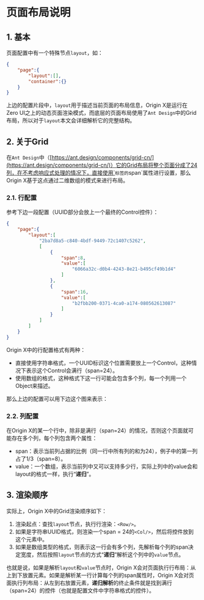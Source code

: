 # 页面布局说明

## 1. 基本

页面配置中有一个特殊节点`layout`，如：

```json
{
    "page":{
        "layout":[],
        "container":{}
    }
}
```

上边的配置片段中，`layout`用于描述当前页面的布局信息，Origin X是运行在Zero UI之上的动态页面渲染模式，而底层的页面布局使用了`Ant Design`中的Grid布局，所以对于`layout`本文会详细解析它的完整结构。

## 2. 关于Grid

在`Ant Design`中（[https://ant.design/components/grid-cn/](https://ant.design/components/grid-cn/)）它的Grid布局将整个页面分成了24列，在不考虑响应式处理的情况下，直接使用`<Col>`标签的`span`属性进行设置，那么Origin X基于这点通过二维数组的模式来进行布局。

### 2.1. 行配置

参考下边一段配置（UUID部分会放上一个最终的Control控件）：

```json
{
    "page":{
        "layout":[
            "2ba7d8a5-c840-4bdf-9449-72c1407c5262",
            [
                {
                    "span":8,
                    "value":[
                        "6066a32c-d0b4-4243-8e21-b495cf49b1d4"
                    ]
                },
                {
                    "span":16,
                    "value":[
                        "b2fbb200-0371-4ca0-a174-080562613087"
                    ]
                }
            ]
        ]
    }
}
```

Origin X中的行配置格式有两种：

* 直接使用字符串格式，一个UUID标识这个位置需要放上一个Control，这种情况下表示这个Control会满行（span=24）。
* 使用数组的格式，这种格式下这一行可能会包含多个列，每一个列用一个Object来描述。

那么上边的配置可以用下边这个图来表示：

### 2.2. 列配置

在Origin X的某一个行中，除非是满行（span=24）的情况，否则这个页面就可能存在多个列，每个列包含两个属性：

* span：表示当前列占据的比例（同一行中所有列的和为24），例子中的第一列占了1/3（span=8）。
* value：一个数组，表示当前列中又可以支持多少行，实际上列中的value会和layout的格式一样，执行“**递归**”。

## 3. 渲染顺序

实际上，Origin X中的Grid渲染顺序如下：

1. 渲染起点：查找`layout`节点，执行行渲染：`<Row/>`。
2. 如果是字符串UUID格式，则渲染一个span = 24的`<Col/>`，然后将控件放到这个元素中。
3. 如果是数组类型的格式，则表示这一行会有多个列，先解析每个列的span决定宽度，然后按照`layout`节点的方式“**递归**”解析这个列中的`value`节点。

也就是说，如果是解析`layout`和`value`节点时，Origin X会对页面执行行布局：从上到下放置元素。如果是解析某一行计算每个列的span属性时，Origin X会对页面执行列布局：从左到右放置元素，**递归解析**的终止条件就是找到满行（span=24）的控件（也就是配置文件中字符串格式的控件）。







